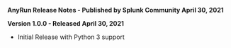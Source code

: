 **AnyRun Release Notes - Published by Splunk Community April 30, 2021**


**Version 1.0.0 - Released April 30, 2021**

* Initial Release with Python 3 support
